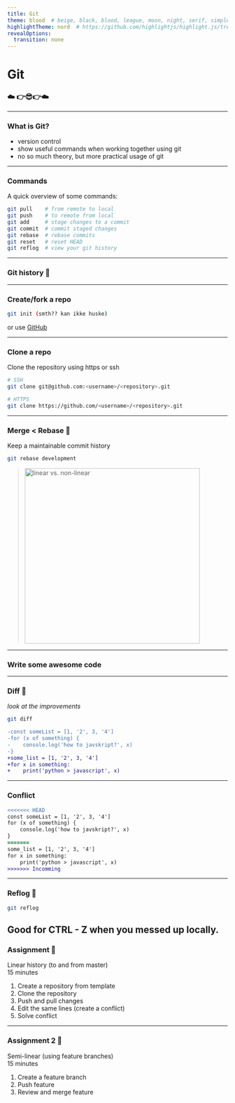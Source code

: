 ```yaml
---
title: Git
theme: blood  # beige, black, blood, league, moon, night, serif, simple, sky, solarized, white
highlightTheme: nord  # https://github.com/highlightjs/highlight.js/tree/main/src/styles
revealOptions:
  transition: none
---
```

<!-- .slide: data-background-color="#4287f5" -->

# Git

### ☁️ 👉😎👉☁️

---

### What is Git?
<!-- .slide: data-background="https://media.giphy.com/media/ZaJtnTY8tFZz0PvmW9/giphy.gif" data-background-opacity="0.7" -->
- version control
- show useful commands when working together using git
- no so much theory, but more practical usage of git

---

### Commands

A quick overview of some commands:

```bash
git pull    # from remote to local
git push    # to remote from local
git add     # stage changes to a commit
git commit  # commit staged changes
git rebase  # rebase commits
git reset   # reset HEAD
git reflog  # view your git history
```

---

### Git history 📜

---

### Create/fork a repo
```bash
git init (smth?? kan ikke huske)
```
or use [GitHub](https://github.com/)

---


### Clone a repo

Clone the repository using https or ssh

```bash
# SSH
git clone git@github.com:<username>/<repository>.git

# HTTPS
git clone https://github.com/<username>/<repository>.git
```

---

### Merge < Rebase 💢

Keep a maintainable commit history

```bash
git rebase development
```

<!-- > ![](https://www.bitsnbites.eu/wp-content/uploads/2015/12/1-nonlinear-vs-linear.png) -->
> <img src="https://www.bitsnbites.eu/wp-content/uploads/2015/12/1-nonlinear-vs-linear.png" alt="linear vs. non-linear" width="400"/>

---

### Write some awesome code

<!-- .slide: data-background="https://c.tenor.com/z4_HKSF6Nx8AAAAC/typing-jim-carrey.gif" data-background-opacity="0.4" -->

---

### Diff 🥐

*look at the improvements*

```bash
git diff
```

```diff
-const someList = [1, '2', 3, '4']
-for (x of something) {
-    console.log('how to javskript?', x)
-}
+some_list = [1, '2', 3, '4']
+for x in something:
+    print('python > javascript', x)
```
<!-- .slide: data-background="https://c.tenor.com/OWrqUWuNRHEAAAAC/thumbs-up-internet.gif" data-background-opacity="0.4" -->
<!-- 

---

### Puuush

Push your new changes to the remote

```bash
git push origin <branch-name>
```

---

### Pull

Get new remote changes to your machine

```bash
git pull
```

<!-- .slide: data-background="https://c.tenor.com/6iq8JGtbYZ8AAAAd/cat-drag.gif" data-background-opacity="0.4" -->
---

### Conflict 

```diff
<<<<<<< HEAD
const someList = [1, '2', 3, '4']
for (x of something) {
    console.log('how to javskript?', x)
}
=======
some_list = [1, '2', 3, '4']
for x in something:
    print('python > javascript', x)
>>>>>>> Incomming
```

---


### Reflog 📓
```bash
git reflog
```
Good for CTRL - Z when you messed up locally.
---

### Assignment 👷
Linear history (to and from master)  
15 minutes

1. Create a repository from template
2. Clone the repository
3. Push and pull changes
4. Edit the same lines (create a conflict)
5. Solve conflict

---

### Assignment 2 👷
Semi-linear (using feature branches)  
15 minutes

1. Create a feature branch
2. Push feature
3. Review and merge feature
